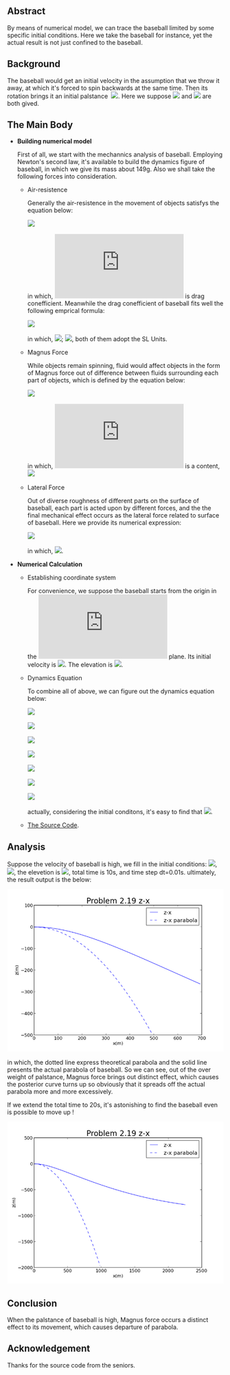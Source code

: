 ## Abstract
By means of numerical model, we can trace the baseball limited by some specific initial conditions. Here we take the baseball for instance, yet the actual result is not just confined to the baseball.
## Background
The baseball would get an initial velocity in the assumption that we throw it away, at which it's forced to spin backwards at the same time. Then its rotation brings it an initial palstance  ![](http://latex.codecogs.com/gif.latex?\omega). Here we suppose ![](http://latex.codecogs.com/gif.latex?\upsilon_0) and ![](http://latex.codecogs.com/gif.latex?\omega_0) are both gived.
## The Main Body
- **Building numerical model**
    
    First of all, we start with the mechannics analysis of baseball. Employing Newton's second law, it's available to build the dynamics figure of baseball, in which we give its mass about 149g. Also we shall take the following forces into consideration.
    
    - Air-resistence
    
        Generally the air-resistence in the movement  of objects satisfys the equation below: 
        
        ![](http://latex.codecogs.com/gif.latex?F_{drag}=-B_{2}\upsilon^2)
        
        in which, ![](http://latex.codecogs.com/gif.latex?B_2) is drag conefficient. Meanwhile the drag conefficient of baseball fits well the following emprical formula:
        
        ![](http://latex.codecogs.com/gif.latex?\frac{B_2}{m}=0.0039+\frac{0.0058}{1+e^\frac{\upsilon-\upsilon_d}{\Delta}})
        
        in which, ![](http://latex.codecogs.com/gif.latex?\upsilon_d=3.5m/s); ![](http://latex.codecogs.com/gif.latex?\Delta=5m/s), both of them adopt the SL Units.
    - Magnus Force
        
        While objects remain spinning, fluid would affect objects in the form of Magnus force out of difference between fluids surrounding each part of objects, which is defined by the equation below:
        
        ![](http://latex.codecogs.com/gif.latex?\vec{F}_{Magnus}=S_0\vec{\omega}\times\vec{\upsilon})
        
        in which, ![](http://latex.codecogs.com/gif.latex?S_0) is a content, ![](http://latex.codecogs.com/gif.latex?\frac{S_0}{m}\approx4.1\times10^{-4})
    - Lateral Force
        
        Out of diverse roughness of different parts on the surface of baseball, each part is acted upon by different forces, and the the final mechanical effect occurs as the lateral force related to surface of baseball. Here we provide its numerical expression:
        
        ![](http://latex.codecogs.com/gif.latex?\frac{F_{lateral}}{mg}=0.5[\sin(4\theta)-0.25\sin(8\theta)+0.08\sin(12\theta)-0.025\sin(16\theta)])
        
        in which, ![](http://latex.codecogs.com/gif.latex?\theta=\int_{0}^{t}\omega\,d\tau).
- **Numerical Calculation**
    
    - Establishing coordinate system
        
        For convenience, we suppose the baseball starts from the origin in the ![](http://latex.codecogs.com/gif.latex?xOz) plane. Its initial velocity is ![](http://latex.codecogs.com/gif.latex?\upsilon_0). The elevation is ![](http://latex.codecogs.com/gif.latex?(90-\theta)^\circ). 
    - Dynamics Equation
    
        To combine all of above, we can figure out the dynamics equation below:
        
        ![](http://latex.codecogs.com/gif.latex?\frac{dx}{dt}=\upsilon_x)
        
        ![](http://latex.codecogs.com/gif.latex?m\frac{d\upsilon_{x}}{dt}=-B_2\upsilon\upsilon_x-S_0\omega\upsilon_z-F_{lat}\frac{\upsilon_z}{\upsilon})
        
        ![](http://latex.codecogs.com/gif.latex?\frac{dy}{dt}=\upsilon_y)
        
        ![](http://latex.codecogs.com/gif.latex?m\frac{d\upsilon_{y}}{dt}=-B_2\upsilon\upsilon_y)
        
        ![](http://latex.codecogs.com/gif.latex?\frac{dz}{dt}=\upsilon_{z})
        
        ![](http://latex.codecogs.com/gif.latex?m\frac{d\upsilon_{z}}{dt}=-mg-B_2\upsilon\upsilon_z+S_0\omega\upsilon_x+F_{lat}\frac{\upsilon_x}{\upsilon})
        
        ![](http://latex.codecogs.com/gif.latex?\upsilon=\sqrt{{\upsilon_x}^2+{\upsilon_y}^2+{\upsilon_z}^2})
        
        actually, considering the initial conditons, it's easy to find that ![](http://latex.codecogs.com/gif.latex?\upsilon_y=0).
    - [The Source Code](http://github.com/Ogatayoru/compuational_physics_N2015301020145/blob/master/source_code_exercise2.19).
## Analysis
Suppose the velocity of baseball is high, we fill in the initial conditions: ![](http://latex.codecogs.com/gif.latex?\omega_0=2000rpm), ![](http://latex.codecogs.com/gif.latex?\upsilon_0=49m/s), the elevetion is ![](http://latex.codecogs.com/gif.latex?0^\circ), total time is 10s, and time step dt=0.01s. ultimately, the result output is the below:

![image](https://github.com/Ogatayoru/compuational_physics_N2015301020145/blob/master/exercise2.19z-x.png)

in which, the dotted line express theoretical parabola and the solid line presents the actual parabola of baseball. So we can see, out of the over weight of palstance, Magnus force brings out distinct effect, which causes the posterior curve turns up so obviously that it spreads off the actual parabola more and more excessively.

If we extend the total time to 20s, it's astonishing to find the baseball even is possible to move up !

![image](https://github.com/Ogatayoru/compuational_physics_N2015301020145/blob/master/problem2.19_x-z02.png)
## Conclusion
When the palstance of baseball is high, Magnus force occurs a distinct effect to its movement, which causes departure of parabola.
## Acknowledgement
Thanks for the source code from the seniors.
